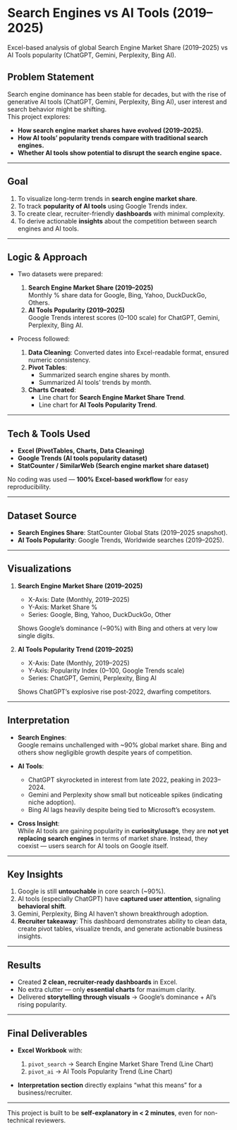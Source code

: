 # Search Engines vs AI Tools (2019–2025)
Excel-based analysis of global Search Engine Market Share (2019–2025) vs AI Tools popularity (ChatGPT, Gemini, Perplexity, Bing AI). 

## Problem Statement
Search engine dominance has been stable for decades, but with the rise of generative AI tools (ChatGPT, Gemini, Perplexity, Bing AI), user interest and search behavior might be shifting.  
This project explores:
- **How search engine market shares have evolved (2019–2025).**
- **How AI tools’ popularity trends compare with traditional search engines.**
- **Whether AI tools show potential to disrupt the search engine space.**

---

## Goal
1. To visualize long-term trends in **search engine market share**.  
2. To track **popularity of AI tools** using Google Trends index.  
3. To create clear, recruiter-friendly **dashboards** with minimal complexity.  
4. To derive actionable **insights** about the competition between search engines and AI tools.

---

## Logic & Approach
- Two datasets were prepared:
  1. **Search Engine Market Share (2019–2025)**  
     Monthly % share data for Google, Bing, Yahoo, DuckDuckGo, Others.  
  2. **AI Tools Popularity (2019–2025)**  
     Google Trends interest scores (0–100 scale) for ChatGPT, Gemini, Perplexity, Bing AI.  

- Process followed:
  1. **Data Cleaning**: Converted dates into Excel-readable format, ensured numeric consistency.  
  2. **Pivot Tables**:  
     - Summarized search engine shares by month.  
     - Summarized AI tools’ trends by month.  
  3. **Charts Created**:  
     - Line chart for **Search Engine Market Share Trend**.  
     - Line chart for **AI Tools Popularity Trend**.  

---

## Tech & Tools Used
- **Excel (PivotTables, Charts, Data Cleaning)**  
- **Google Trends (AI tools popularity dataset)**  
- **StatCounter / SimilarWeb (Search engine market share dataset)**  

No coding was used — **100% Excel-based workflow** for easy reproducibility.

---

## Dataset Source
- **Search Engines Share**: StatCounter Global Stats (2019–2025 snapshot).  
- **AI Tools Popularity**: Google Trends, Worldwide searches (2019–2025).  

---

## Visualizations
1. **Search Engine Market Share (2019–2025)**  
   - X-Axis: Date (Monthly, 2019–2025)  
   - Y-Axis: Market Share %  
   - Series: Google, Bing, Yahoo, DuckDuckGo, Other  

   Shows Google’s dominance (~90%) with Bing and others at very low single digits.  

2. **AI Tools Popularity Trend (2019–2025)**  
   - X-Axis: Date (Monthly, 2019–2025)  
   - Y-Axis: Popularity Index (0–100, Google Trends scale)  
   - Series: ChatGPT, Gemini, Perplexity, Bing AI  

   Shows ChatGPT’s explosive rise post-2022, dwarfing competitors.

---

## Interpretation
- **Search Engines**:  
  Google remains unchallenged with ~90% global market share. Bing and others show negligible growth despite years of competition.  

- **AI Tools**:  
  - ChatGPT skyrocketed in interest from late 2022, peaking in 2023–2024.  
  - Gemini and Perplexity show small but noticeable spikes (indicating niche adoption).  
  - Bing AI lags heavily despite being tied to Microsoft’s ecosystem.  

- **Cross Insight**:  
  While AI tools are gaining popularity in **curiosity/usage**, they are **not yet replacing search engines** in terms of market share. Instead, they coexist — users search for AI tools on Google itself.  

---

## Key Insights
1. Google is still **untouchable** in core search (~90%).  
2. AI tools (especially ChatGPT) have **captured user attention**, signaling **behavioral shift**.  
3. Gemini, Perplexity, Bing AI haven’t shown breakthrough adoption.  
4. **Recruiter takeaway**: This dashboard demonstrates ability to clean data, create pivot tables, visualize trends, and generate actionable business insights.  

---

## Results
- Created **2 clean, recruiter-ready dashboards** in Excel.  
- No extra clutter — only **essential charts** for maximum clarity.  
- Delivered **storytelling through visuals** → Google’s dominance + AI’s rising popularity.  

---

## Final Deliverables
- **Excel Workbook** with:
  1. `pivot_search` → Search Engine Market Share Trend (Line Chart)  
  2. `pivot_ai` → AI Tools Popularity Trend (Line Chart)  

- **Interpretation section** directly explains “what this means” for a business/recruiter.

---

This project is built to be **self-explanatory in < 2 minutes**, even for non-technical reviewers.
